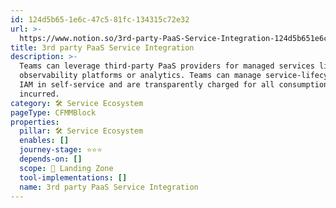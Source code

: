 ```yaml
---
id: 124d5b65-1e6c-47c5-81fc-134315c72e32
url: >-
  https://www.notion.so/3rd-party-PaaS-Service-Integration-124d5b651e6c47c581fc134315c72e32
title: 3rd party PaaS Service Integration
description: >-
  Teams can leverage third-party PaaS providers for managed services like DBaaS,
  observability platforms or analytics. Teams can manage service-lifecycle and
  IAM in self-service and are transparently charged for all consumption cost
  incurred.
category: 🛠 Service Ecosystem
pageType: CFMMBlock
properties:
  pillar: 🛠 Service Ecosystem
  enables: []
  journey-stage: ⭐️⭐️⭐️
  depends-on: []
  scope: 🛬 Landing Zone
  tool-implementations: []
  name: 3rd party PaaS Service Integration
---
```


